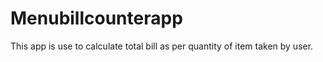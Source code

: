 # Menubillcounterapp
This app is use to calculate total bill as per quantity of item taken by user.
